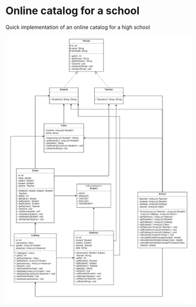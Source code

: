 # Online catalog for a school

Quick implementation of an online catalog for a high school

![classDiagram.jpg](classDiagram.jpg)